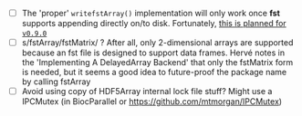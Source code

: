 - [ ] The 'proper' `writefstArray()` implementation will only work once **fst** supports appending directly on/to disk. Fortunately, [this is planned for `v0.9.0`](https://github.com/fstpackage/fst/issues/91)
- [ ] s/fstArray/fstMatrix/ ? After all, only 2-dimensional arrays are supported because an fst file is designed to support data frames. Hervé notes in the 'Implementing A DelayedArray Backend' that only the fstMatrix form is needed, but it seems a good idea to future-proof the package name by calling fstArray
- [ ] Avoid using copy of HDF5Array internal lock file stuff? Might use a IPCMutex (in BiocParallel or https://github.com/mtmorgan/IPCMutex)
